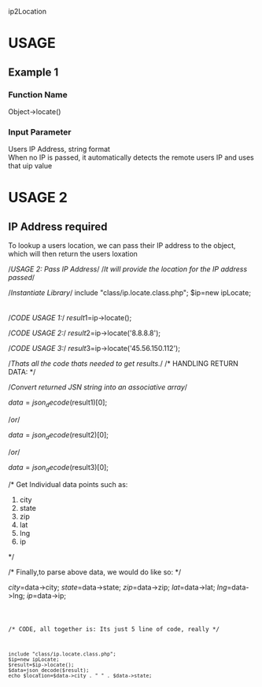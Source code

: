 ip2Location

<h1>USAGE</h1>
<h2>Example 1</h2>
<h3>Function Name</h3>
<div>Object->locate()</div>
<h3>Input Parameter</h3>
<div>Users IP Address, string format</div>
<div>When no IP is passed, it automatically detects the remote users IP and uses that uip value</div>


<h1>USAGE 2</h1>
<H2>IP Address required</H2>
<div>To lookup a users location, we can pass their IP address to the object, which will then return the users loxation</div>

/*USAGE 2: Pass IP Address*/
/*It will provide the location for the IP address passed*/

/*Instantiate Library*/
  include "class/ip.locate.class.php";
	$ip=new ipLocate;
<br><br><br>
/*CODE USAGE 1:*/
	$result1=$ip->locate();

/*CODE USAGE 2:*/
  $result2=$ip->locate('8.8.8.8');

/*CODE USAGE 3:*/
  $result3=$ip->locate('45.56.150.112');

/*Thats all the code thats needed to get results.*/
/* HANDLING RETURN DATA: */

/*Convert returned JSN string into an associative array*/

$data=json_decode($result1)[0];

/*or*/

$data=json_decode($result2)[0];

/*or*/

$data=json_decode($result3)[0];

/* Get Individual data points such as:
1. city
2. state
3. zip
4. lat
5. lng
6. ip

*/

/*
Finally,to parse above data, we would do like so:
*/

$city=$data->city;
$state=$data->state;
$zip=$data->zip;
$lat=$data->lat;
$lng=$data->lng;
$ip=$data->ip;

<code><pre>

/*
  	CODE, all together is:
	Its just 5 line of code, really
*/

  	include "class/ip.locate.class.php";
	$ip=new ipLocate;
	$result=$ip->locate();
  	$data=json_decode($result);
  	echo $location=$data->city . " " . $data->state;
 
 </pre></code>
